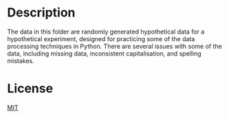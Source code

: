 # Description
The data in this folder are randomly generated hypothetical data for a hypothetical experiment, designed for practicing some of the data processing techniques in Python.
There are several issues with some of the data, including missing data, inconsistent capitalisation, and spelling mistakes.

# License
[MIT](https://choosealicense.com/licenses/mit/)